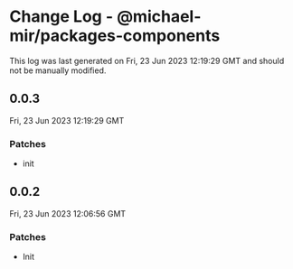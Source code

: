 # Change Log - @michael-mir/packages-components

This log was last generated on Fri, 23 Jun 2023 12:19:29 GMT and should not be manually modified.

## 0.0.3
Fri, 23 Jun 2023 12:19:29 GMT

### Patches

- init

## 0.0.2
Fri, 23 Jun 2023 12:06:56 GMT

### Patches

- Init


